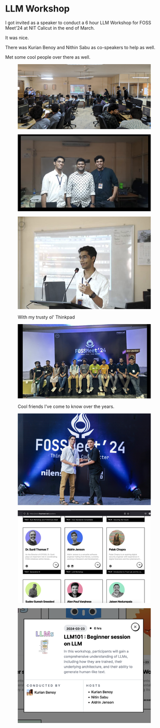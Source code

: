 # LLM Workshop

I got invited as a speaker to conduct a 6 hour LLM Workshop for FOSS Meet'24 at NIT Calicut in the end of March.

It was nice.

There was Kurian Benoy and Nithin Sabu as co-speakers to help as well.

Met some cool people over there as well.

<figure><img src="../.gitbook/assets/image (4) (1).png" alt=""><figcaption></figcaption></figure>

<figure><img src="../.gitbook/assets/image (6) (1).png" alt=""><figcaption></figcaption></figure>

<figure><img src="../.gitbook/assets/image (5) (1).png" alt=""><figcaption><p>With my trusty ol' Thinkpad</p></figcaption></figure>

<figure><img src="../.gitbook/assets/image (3) (1).png" alt=""><figcaption><p>Cool friends I've come to know over the years.</p></figcaption></figure>

<figure><img src="../.gitbook/assets/image (2) (1).png" alt=""><figcaption></figcaption></figure>

&#x20;

<figure><img src="../.gitbook/assets/image (1) (1).png" alt=""><figcaption></figcaption></figure>

<figure><img src="../.gitbook/assets/image (6).png" alt=""><figcaption></figcaption></figure>

